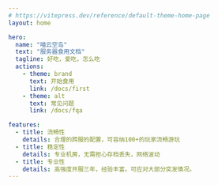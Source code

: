 ```yaml
---
# https://vitepress.dev/reference/default-theme-home-page
layout: home

hero:
  name: "喵云空岛"
  text: "服务器食用文档"
  tagline: 好吃，爱吃，怎么吃
  actions:
    - theme: brand
      text: 开始食用
      link: /docs/first
    - theme: alt
      text: 常见问题
      link: /docs/fqa

features:
  - title: 流畅性
    details: 合理的跨服的配置，可容纳100+的玩家流畅游玩
  - title: 稳定性
    details: 专业机房，无需担心存档丢失，网络波动
  - title: 专业性
    details: 高强度开服三年，经验丰富。可应对大部分突发情况。
---
```



